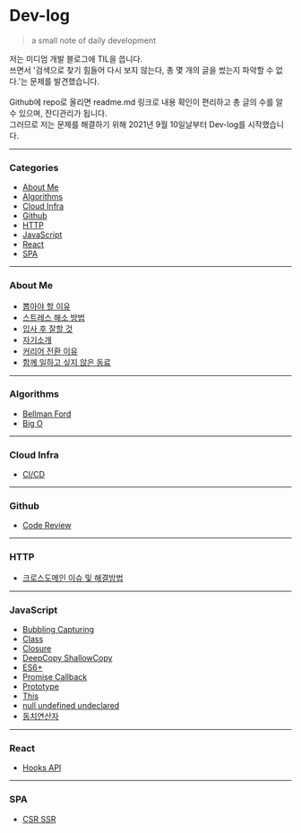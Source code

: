 # Dev-log
> a small note of daily development   

저는 미디엄 개발 블로그에 TIL을 씁니다.   
쓰면서 '검색으로 찾기 힘들어 다시 보지 않는다, 총 몇 개의 글을 썼는지 파악할 수 없다.'는 문제를 발견했습니다.   
<br>
Github에 repo로 올리면 readme.md 링크로 내용 확인이 편리하고 총 글의 수를 알 수 있으며, 잔디관리가 됩니다.   
그러므로 저는 문제를 해결하기 위해 2021년 9월 10일날부터 Dev-log를 시작했습니다. 

---

### Categories

* [About Me](#about-me)
* [Algorithms](#algorithms)
* [Cloud Infra](#cloud-infra)
* [Github](#github)
* [HTTP](#http)
* [JavaScript](#javascript)
* [React](#react)
* [SPA](#spa)

---

### About Me

- [뽑아야 할 이유](about-me/뽑아야-할-이유.md)
- [스트레스 해소 방법](about-me/스트레스-해소-방법.md)
- [입사 후 잘할 것](about-me/입사-후-잘할것.md)
- [자기소개](about-me/자기소개.md)
- [커리어 전환 이유](about-me/커리어-전환-이유.md)
- [함께 일하고 싶지 않은 동료](about-me/함께-일하고-싶지-않은-동료.md)

---

### Algorithms

- [Bellman Ford](algorithms/Bellman-Ford.md)
- [Big O](algorithms/Big-O.md)

---

### Cloud Infra

- [CI/CD](cloud-infra/CI-CD.md)

---

### Github

- [Code Review](github/Code-Review.md)

--- 

### HTTP

- [크로스도메인 이슈 및 해결방법](http/크로스도메인-이슈-해결방법.md)

---

### JavaScript

- [Bubbling Capturing](javascript/Bubbling-Capturing.md)
- [Class](javascript/Class.md)
- [Closure](javascript/Closure.md)
- [DeepCopy ShallowCopy](javascript/DeepCopy-ShallowCopy.md)
- [ES6+](javascript/ES6+.md)
- [Promise Callback](javascript/Promise-Callback.md)
- [Prototype](javascript/Prototype.md)
- [This](javascript/This.md)
- [null undefined undeclared](javascript/null-undefined-undeclared.md)
- [동치연산자](javascript/동치연산자.md)

---

### React

- [Hooks API](react/Hooks-API.md)

---

### SPA

- [CSR SSR](spa/CSR-SSR.md)
